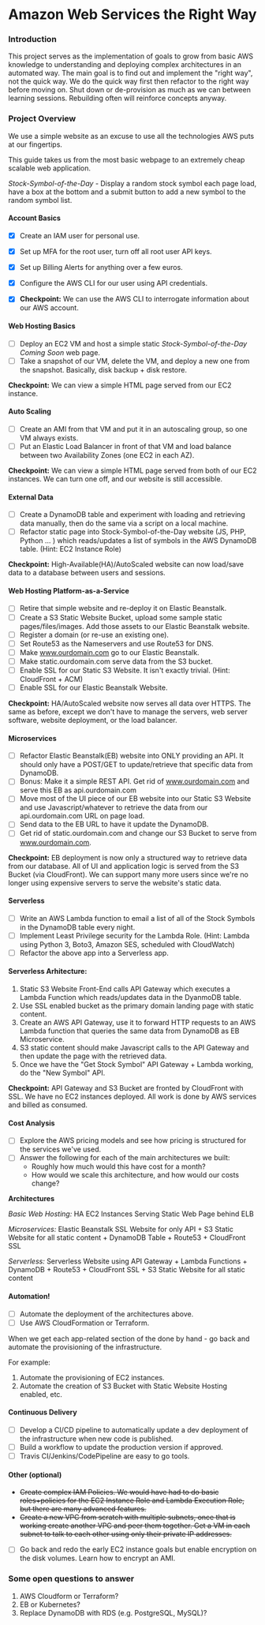 # Amazon Web Services the Right Way

### Introduction

This project serves as the implementation of goals to grow from basic AWS knowledge to understanding and deploying complex architectures in an automated way.
The main goal is to find out and implement the "right way", not the quick way. We do the quick way first then refactor to the right way before moving on.
Shut down or de-provision as much as we can between learning sessions. Rebuilding often will reinforce concepts anyway.

### Project Overview

We use a simple website as an excuse to use all the technologies AWS puts at our fingertips. 

This guide takes us from the most basic webpage to an extremely cheap scalable web application.

*Stock-Symbol-of-the-Day* - Display a random stock symbol each page load, have a box at the bottom and a submit button to add a new symbol to the random symbol list.

#### Account Basics

- [x] Create an IAM user for personal use.
- [x] Set up MFA for the root user, turn off all root user API keys.
- [x] Set up Billing Alerts for anything over a few euros.
- [x] Configure the AWS CLI for our user using API credentials.

- [x] **Checkpoint:** We can use the AWS CLI to interrogate information about our AWS account.

#### Web Hosting Basics

- [ ] Deploy an EC2 VM and host a simple static *Stock-Symbol-of-the-Day Coming Soon* web page.
- [ ] Take a snapshot of our VM, delete the VM, and deploy a new one from the snapshot. Basically, disk backup + disk restore.

**Checkpoint:** We can view a simple HTML page served from our EC2 instance.

#### Auto Scaling

- [ ] Create an AMI from that VM and put it in an autoscaling group, so one VM always exists.
- [ ] Put an Elastic Load Balancer in front of that VM and load balance between two Availability Zones (one EC2 in each AZ).

**Checkpoint:** We can view a simple HTML page served from both of our EC2 instances. We can turn one off, and our website is still accessible.


#### External Data

- [ ] Create a DynamoDB table and experiment with loading and retrieving data manually, then do the same via a script on a local machine.
- [ ] Refactor static page into Stock-Symbol-of-the-Day website (JS, PHP, Python ... ) which reads/updates a list of symbols in the AWS DynamoDB table. (Hint: EC2 Instance Role)

**Checkpoint:** High-Available(HA)/AutoScaled website can now load/save data to a database between users and sessions.


#### Web Hosting Platform-as-a-Service

- [ ] Retire that simple website and re-deploy it on Elastic Beanstalk.
- [ ] Create a S3 Static Website Bucket, upload some sample static pages/files/images. Add those assets to our Elastic Beanstalk website.
- [ ] Register a domain (or re-use an existing one). 
- [ ] Set Route53 as the Nameservers and use Route53 for DNS. 
- [ ] Make www.ourdomain.com go to our Elastic Beanstalk. 
- [ ] Make static.ourdomain.com serve data from the S3 bucket.
- [ ] Enable SSL for our Static S3 Website. It isn't exactly trivial. (Hint: CloudFront + ACM)
- [ ] Enable SSL for our Elastic Beanstalk Website.

**Checkpoint:** HA/AutoScaled website now serves all data over HTTPS. The same as before, except we don't have to manage the servers, web server software, website deployment, or the load balancer.


#### Microservices

- [ ] Refactor Elastic Beanstalk(EB) website into ONLY providing an API. It should only have a POST/GET to update/retrieve that specific data from DynamoDB. 
- [ ] Bonus: Make it a simple REST API. Get rid of www.ourdomain.com and serve this EB as api.ourdomain.com
- [ ] Move most of the UI piece of our EB website into our Static S3 Website and use Javascript/whatever to retrieve the data from our api.ourdomain.com URL on page load. 
- [ ] Send data to the EB URL to have it update the DynamoDB. 
- [ ] Get rid of static.ourdomain.com and change our S3 Bucket to serve from www.ourdomain.com.

**Checkpoint:** EB deployment is now only a structured way to retrieve data from our database. All of UI and application logic is served from the S3 Bucket (via CloudFront). 
We can support many more users since we're no longer using expensive servers to serve the website's static data.


#### Serverless

- [ ] Write an AWS Lambda function to email a list of all of the Stock Symbols in the DynamoDB table every night. 
- [ ] Implement Least Privilege security for the Lambda Role. (Hint: Lambda using Python 3, Boto3, Amazon SES, scheduled with CloudWatch)
- [ ] Refactor the above app into a Serverless app. 

#### Serverless Arhitecture: 
1. Static S3 Website Front-End calls API Gateway which executes a Lambda Function which reads/updates data in the DyanmoDB table.
2. Use SSL enabled bucket as the primary domain landing page with static content.
3. Create an AWS API Gateway, use it to forward HTTP requests to an AWS Lambda function that queries the same data from DynamoDB as EB Microservice.
4. S3 static content should make Javascript calls to the API Gateway and then update the page with the retrieved data.
5. Once we have the "Get Stock Symbol" API Gateway + Lambda working, do the "New Symbol" API.

**Checkpoint:** API Gateway and S3 Bucket are fronted by CloudFront with SSL. We have no EC2 instances deployed. All work is done by AWS services and billed as consumed.

#### Cost Analysis

- [ ] Explore the AWS pricing models and see how pricing is structured for the services we've used.
- [ ] Answer the following for each of the main architectures we built:
    - Roughly how much would this have cost for a month?
    - How would we scale this architecture, and how would our costs change?

**Architectures**

*Basic Web Hosting:* HA EC2 Instances Serving Static Web Page behind ELB

*Microservices:* Elastic Beanstalk SSL Website for only API + S3 Static Website for all static content + DynamoDB Table + Route53 + CloudFront SSL

*Serverless:* Serverless Website using API Gateway + Lambda Functions + DynamoDB + Route53 + CloudFront SSL + S3 Static Website for all static content


#### Automation!

- [ ] Automate the deployment of the architectures above. 
- [ ] Use AWS CloudFormation or Terraform.
 
When we get each app-related section of the done by hand - go back and automate the provisioning of the infrastructure. 

For example: 
1. Automate the provisioning of EC2 instances. 
2. Automate the creation of S3 Bucket with Static Website Hosting enabled, etc. 

#### Continuous Delivery

- [ ] Develop a CI/CD pipeline to automatically update a dev deployment of the infrastructure when new code is published.
- [ ] Build a workflow to update the production version if approved. 
- [ ] Travis CI/Jenkins/CodePipeline are easy to go tools.

#### Other (optional)

- ~~Create complex IAM Policies. We would have had to do basic roles+policies for the EC2 Instance Role and Lambda Execution Role, but there are many advanced features.~~
- ~~Create a new VPC from scratch with multiple subnets, once that is working create another VPC and peer them together. Get a VM in each subnet to talk to each other using only their private IP addresses.~~
- [ ] Go back and redo the early EC2 instance goals but enable encryption on the disk volumes. Learn how to encrypt an AMI.

### Some open questions to answer
1. AWS Cloudform or Terraform?
2. EB or Kubernetes?
3. Replace DynamoDB with RDS (e.g. PostgreSQL, MySQL)?
